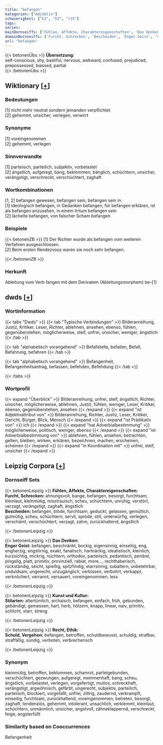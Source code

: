 ```yaml
---
title: "befangen"
kategorien: ["Adjektiv"]
schwierigkeit: ["k2", "h3", "r15"]
tags:
series:
mainDornseiffs: ['Fühlen, Affekte, Charaktereigenschaften', 'Das Denken', 'Kunst und Kultur', 'Recht, Ethik']
domainDornseiffs: ['Furcht, Schrecken', 'Bescheiden', 'Enger Geist', 'Stilarten', 'Schuld, Vergehen']
url: "befangen"
---
```


{{< betonenÜbs >}}
**Übersetzung:**  
self-conscious, shy, bashful, nervous, awkward, confused, prejudiced, prepossessed, biassed, partial  
{{< /betonenÜbs >}}

## Wiktionary [[+](https://de.wiktionary.org/wiki/befangen)]

### Bedeutungen
[1] nicht mehr neutral sondern jemanden verpflichtet  
[2] gehemmt, unsicher, verlegen, verwirrt  

### Synonyme
[1] voreingenommen  
[2] gehemmt, verlegen  

### Sinnverwandte
[1] parteiisch, parteilich, subjektiv, vorbelastet  
[2] ängstlich, aufgeregt, bang, beklommen, bänglich, schüchtern, unsicher, verängstigt, verschreckt, verschüchtert, zaghaft  

### Wortkombinationen
[1, 2] befangen gewesen, befangen sein, befangen sein in  
[1] ideologisch befangen, in Gedanken befangen, für befangen erklären, ist als befangen anzusehen, in einem Irrtum befangen sein  
[2] lächelte befangen, von falscher Scham befangen  

### Beispiele
{{< betonenZB >}}
[1] Der Richter wurde als befangen vom weiteren Verfahren ausgeschlossen.  
[2] Beim ersten Rendezvous waren sie noch sehr befangen.  

{{< /betonenZB >}}
### Herkunft
Ableitung vom Verb fangen mit dem Derivatem (Ableitungsmorphem) be-[1]  



## dwds [[+](https://www.dwds.de/wb/befangen)]

### Wortinformation
{{< tabs "Dwds" >}}
{{< tab "Typische Verbindungen" >}}
Bilderanreihung, Justiz, Kritiker, Leser, Richter, ablehnen, ansehen, ebenso, fühlen, gegenüberstehen, möglicherweise, steif, unfrei, unsicher, weniger, ängstlich
{{< /tab >}}

{{< tab "alphabetisch vorangehend" >}}
Befallstelle, befallen, Befall, Befahrung, befahren
{{< /tab >}}

{{< tab "alphabetisch vorangehend" >}}
Befangenheit, Befangenheitsantrag, befassen, befehden, Befehdung
{{< /tab >}}

{{< /tabs >}}

### Wortprofil
{{< expand "Überblick" >}} Bilderanreihung, unfrei, steif, ängstlich, Richter, unsicher, möglicherweise, ablehnen, Justiz, fühlen, weniger, Leser, Kritiker, ebenso, gegenüberstehen, ansehen {{< /expand >}}
{{< expand "ist Adjektivattribut von" >}} Bilderanreihung, Richter, Justiz, Leser, Kritiker, Gericht, Bürger, Blick, Mensch {{< /expand >}}
{{< expand "ist Prädikativ von" >}} ich {{< /expand >}}
{{< expand "hat Adverbialbestimmung" >}} möglicherweise, politisch, weniger, ebenso {{< /expand >}}
{{< expand "ist Adverbialbestimmung von" >}} ablehnen, fühlen, ansehen, betrachten, gelten, bleiben, wirken, erklären, bezeichnen, machen, erscheinen, scheinen {{< /expand >}}
{{< expand "in Koordination mit" >}} unfrei, steif, unsicher {{< /expand >}}

## Leipzig Corpora [[+](https://corpora.uni-leipzig.de/en/res?word=befangen&corpusId=deu_newscrawl-public_2018)]

### Dornseiff Sets
{{< betonenLeipzig >}}
**Fühlen, Affekte, Charaktereigenschaften:**  
**Furcht, Schrecken:** ahnungsvoll, bange, befangen, besorgt, furchtsam, kleinlaut, kleinmütig, misstrauisch, scheu, schüchtern, unruhig, verstört, verzagt, verängstigt, zaghaft, ängstlich  
**Bescheiden:** befangen, blöde, furchtsam, geduckt, gelassen, gemütlich, gutmütig, scheu, schüchtern, servil, spröde, still, unterwürfig, verlegen, verschämt, verschüchtert, verzagt, zahm, zurückhaltend, ängstlich  

{{< /betonenLeipzig >}}


{{< betonenLeipzig >}}
**Das Denken:**  
**Enger Geist:** befangen, beschränkt, bockig, eigensinnig, einseitig, eng, engherzig, engstirnig, exakt, fanatisch, hartnäckig, idealistisch, kleinlich, kurzsichtig, mickrig, nüchtern, orthodox, parteiisch, pedantisch, penibel, pingelig, platt, primitiv, provinziell, rabiat, more..., rechthaberisch, rückständig, seicht, spießig, spitzfindig, starrsinnig, subaltern, unbelehrbar, unduldsam, ungerecht, unzugänglich, verbissen, verbohrt, verkappt, verknöchert, verrannt, versauert, voreingenommen, less  

{{< /betonenLeipzig >}}


{{< betonenLeipzig >}}
**Kunst und Kultur:**  
**Stilarten:** altertümlich, archaisch, befangen, einfach, früh, gebunden, gebändigt, gemessen, hart, herb, hölzern, knapp, linear, naiv, primitiv, schlicht, starr, streng  

{{< /betonenLeipzig >}}


{{< betonenLeipzig >}}
**Recht, Ethik:**  
**Schuld, Vergehen:** befangen, betroffen, schuldbewusst, schuldig, strafbar, straffällig, sündig, verboten, verbrecherisch  

{{< /betonenLeipzig >}}

### Synonym
kleinmütig, betroffen, beklommen, schamrot, parteigebunden, verschüchtert, gezwungen, aufgeregt, memmenhaft, bang, scheu, ängstlich, vorbelastet, verlegen, vorgefertigt, mutlos, schreckhaft, verängstigt, argwöhnisch, gefärbt, ungerecht, subjektiv, parteilich, parteiisch, blockiert, vorgefaßt, unfrei, zittrig, zaudernd, verkrampft, einseitig, furchtsam, zurückhaltend, voreingenommen, betreten, besorgt, zaghaft, tendenziös, gehemmt, intolerant, unsachlich, verklemmt, kleinlaut, schüchtern, unmännlich, unsicher, angstvoll, zähneklappernd, verschreckt, feige, angsterfüllt


### Similarity based on Cooccurrences
Befangenheit


